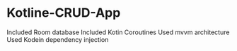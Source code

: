 # Kotline-CRUD-App
Included Room database
Included Kotin Coroutines
Used mvvm architecture
Used Kodein dependency injection
